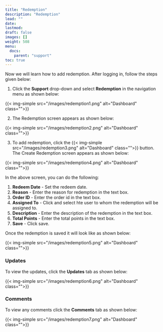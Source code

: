```yaml
---
title: "Redemption"
description: "Redemption"
lead: ""
date:
lastmod:
draft: false
images: []
weight: 508
menu:
  docs:
    parent: "support"
toc: true
---
```


Now we will learn how to add redemption. After logging in, follow the steps given below:

1.	Click the **Support** drop-down and select **Redemption** in the navigation menu as shown below:

 {{< img-simple src="/images/redemption1.png"  alt="Dashboard" class="">}}

2.	The Redemption screen appears as shown below:

 {{< img-simple src="/images/redemption2.png"  alt="Dashboard" class="">}}

3.	To add redemption, click the  {{< img-simple src="/images/redemption3.png"  alt="Dashboard" class="">}} button. The Create Redemption screen appears as shown below:

{{< img-simple src="/images/redemption4.png"  alt="Dashboard" class="">}}

In the above screen, you can do the following:
1. **Redeem Date** - Set the redeem date.
2. **Reason** - Enter the reason for redemption in the text box.
3. **Order ID** - Enter the order id in the text box.
4. **Assigned To** - Click and select hte user to whom the redemption will be assigned to.
5. **Description** - Enter the description of the redemption in the text box.
6. **Total Points** - Enter the total points in the text box.
7. **Save** - Click save.

Once the redemption is saved it will look like as shown below:

{{< img-simple src="/images/redemption5.png"  alt="Dashboard" class="">}}

### Updates

To view the updates, click the **Updates** tab as shown below:

{{< img-simple src="/images/redemption6.png"  alt="Dashboard" class="">}}

### Comments

To view any comments click the **Comments** tab as shown below:

{{< img-simple src="/images/redemption7.png"  alt="Dashboard" class="">}}
